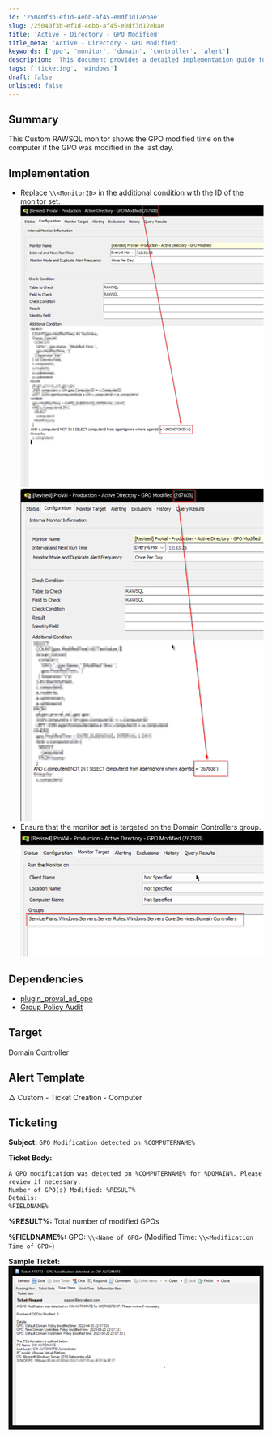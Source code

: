 ```yaml
---
id: '25040f3b-ef1d-4ebb-af45-e0df3d12ebae'
slug: /25040f3b-ef1d-4ebb-af45-e0df3d12ebae
title: 'Active - Directory - GPO Modified'
title_meta: 'Active - Directory - GPO Modified'
keywords: ['gpo', 'monitor', 'domain', 'controller', 'alert']
description: 'This document provides a detailed implementation guide for a Custom RAWSQL monitor that tracks GPO modifications on Domain Controllers, alerting when changes have occurred within the last day. It includes setup instructions, dependencies, and a sample ticket template for notifying administrators of detected modifications.'
tags: ['ticketing', 'windows']
draft: false
unlisted: false
---
```


## Summary

This Custom RAWSQL monitor shows the GPO modified time on the computer if the GPO was modified in the last day.

## Implementation

- Replace `\\<MonitorID>` in the additional condition with the ID of the monitor set.  
  ![Image 1](../../../static/img/GPO-Modified/image_1.png)  
  ![Image 2](../../../static/img/GPO-Modified/image_2.png)  
- Ensure that the monitor set is targeted on the Domain Controllers group.  
  ![Image 3](../../../static/img/GPO-Modified/image_3.png)  

## Dependencies

- [plugin_proval_ad_gpo](/docs/c7cf649a-dd80-4e9d-8c80-eb95b813b7c9)  
- [Group Policy Audit](/docs/2e5f5f2b-7c81-4aec-a76a-623a465f959a)

## Target

Domain Controller

## Alert Template

△ Custom - Ticket Creation - Computer

## Ticketing

**Subject:** `GPO Modification detected on %COMPUTERNAME%`

**Ticket Body:**  
```
A GPO modification was detected on %COMPUTERNAME% for %DOMAIN%. Please review if necessary.
Number of GPO(s) Modified: %RESULT%
Details:  
%FIELDNAME%
```

**%RESULT%:** Total number of modified GPOs  

**%FIELDNAME%:** GPO: `\\<Name of GPO>` (Modified Time: `\\<Modification Time of GPO>`)  

**Sample Ticket:**  
![Sample Ticket Image](../../../static/img/GPO-Modified/image_4.png)  


